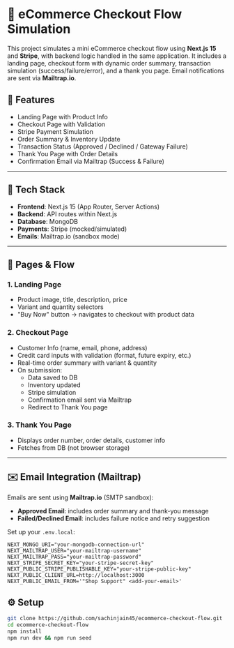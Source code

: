 # 🛒 eCommerce Checkout Flow Simulation

This project simulates a mini eCommerce checkout flow using **Next.js 15** and **Stripe**, with backend logic handled in the same application. It includes a landing page, checkout form with dynamic order summary, transaction simulation (success/failure/error), and a thank you page. Email notifications are sent via **Mailtrap.io**.

## 🚀 Features

- Landing Page with Product Info
- Checkout Page with Validation
- Stripe Payment Simulation
- Order Summary & Inventory Update
- Transaction Status (Approved / Declined / Gateway Failure)
- Thank You Page with Order Details
- Confirmation Email via Mailtrap (Success & Failure)

---

## 🧰 Tech Stack

- **Frontend**: Next.js 15 (App Router, Server Actions)
- **Backend**: API routes within Next.js
- **Database**: MongoDB
- **Payments**: Stripe (mocked/simulated)
- **Emails**: Mailtrap.io (sandbox mode)

---

## 📄 Pages & Flow

### 1. Landing Page

- Product image, title, description, price
- Variant and quantity selectors
- "Buy Now" button → navigates to checkout with product data

### 2. Checkout Page

- Customer Info (name, email, phone, address)
- Credit card inputs with validation (format, future expiry, etc.)
- Real-time order summary with variant & quantity
- On submission:
  - Data saved to DB
  - Inventory updated
  - Stripe simulation
  - Confirmation email sent via Mailtrap
  - Redirect to Thank You page

### 3. Thank You Page

- Displays order number, order details, customer info
- Fetches from DB (not browser storage)

---

## ✉️ Email Integration (Mailtrap)

Emails are sent using **Mailtrap.io** (SMTP sandbox):

- **Approved Email**: includes order summary and thank-you message
- **Failed/Declined Email**: includes failure notice and retry suggestion

Set up your `.env.local`:

```env
NEXT_MONGO_URI="your-mongodb-connection-url"
NEXT_MAILTRAP_USER="your-mailtrap-username"
NEXT_MAILTRAP_PASS="your-mailtrap-password"
NEXT_STRIPE_SECRET_KEY="your-stripe-secret-key"
NEXT_PUBLIC_STRIPE_PUBLISHABLE_KEY="your-stripe-public-key"
NEXT_PUBLIC_CLIENT_URL=http://localhost:3000
NEXT_PUBLIC_EMAIL_FROM='"Shop Support" <add-your-email>'
```

## ⚙️ Setup

```bash
git clone https://github.com/sachinjain45/ecommerce-checkout-flow.git
cd ecommerce-checkout-flow
npm install
npm run dev && npm run seed
```
